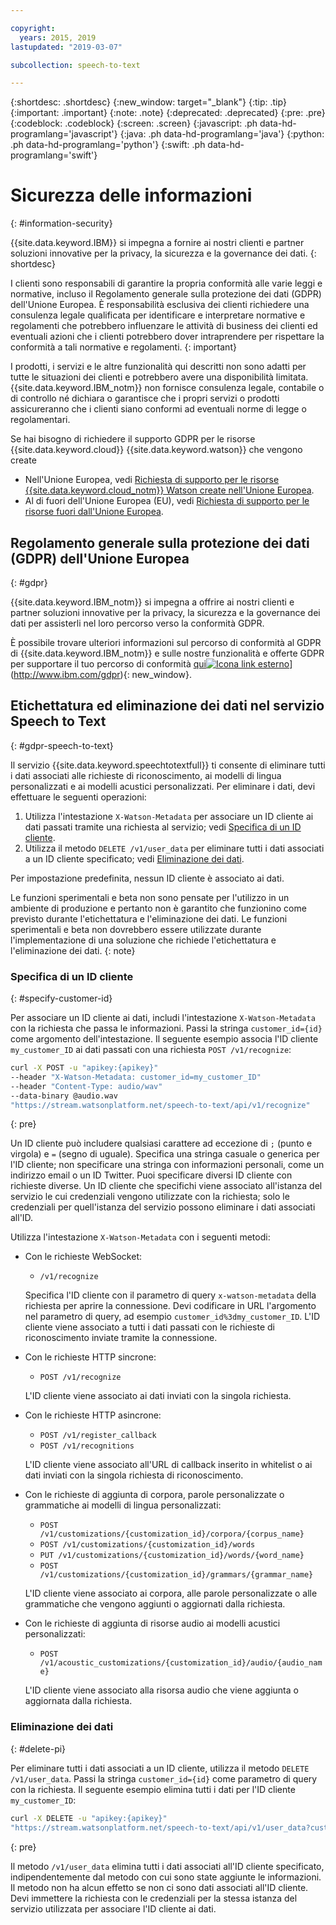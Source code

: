 ```yaml
---

copyright:
  years: 2015, 2019
lastupdated: "2019-03-07"

subcollection: speech-to-text

---
```


{:shortdesc: .shortdesc}
{:new_window: target="_blank"}
{:tip: .tip}
{:important: .important}
{:note: .note}
{:deprecated: .deprecated}
{:pre: .pre}
{:codeblock: .codeblock}
{:screen: .screen}
{:javascript: .ph data-hd-programlang='javascript'}
{:java: .ph data-hd-programlang='java'}
{:python: .ph data-hd-programlang='python'}
{:swift: .ph data-hd-programlang='swift'}

# Sicurezza delle informazioni
{: #information-security}

{{site.data.keyword.IBM}} si impegna a fornire ai nostri clienti e partner soluzioni innovative per la privacy, la sicurezza e la governance dei dati.
{: shortdesc}

I clienti sono responsabili di garantire la propria conformità alle varie leggi e normative, incluso il Regolamento generale sulla protezione dei dati (GDPR) dell'Unione Europea. È responsabilità esclusiva dei clienti richiedere una consulenza legale qualificata per identificare e interpretare normative e regolamenti che potrebbero influenzare le attività di business dei clienti ed eventuali azioni che i clienti potrebbero dover intraprendere per rispettare la conformità a tali normative e regolamenti.
{: important}

I prodotti, i servizi e le altre funzionalità qui descritti non sono adatti per tutte le situazioni dei clienti e potrebbero avere una disponibilità limitata. {{site.data.keyword.IBM_notm}} non fornisce consulenza legale, contabile o di controllo né dichiara o garantisce che i propri servizi o prodotti assicureranno che i clienti siano conformi ad eventuali norme di legge o regolamentari.

Se hai bisogno di richiedere il supporto GDPR per le risorse {{site.data.keyword.cloud}} {{site.data.keyword.watson}} che vengono create

-   Nell'Unione Europea, vedi [Richiesta di supporto per le risorse {{site.data.keyword.cloud_notm}} Watson create nell'Unione Europea](/docs/services/watson/getting-started-gdpr-sar.html#request-EU).
-   Al di fuori dell'Unione Europea (EU), vedi [Richiesta di supporto per le risorse fuori dall'Unione Europea](/docs/services/watson/getting-started-gdpr-sar.html#request-non-EU).

## Regolamento generale sulla protezione dei dati (GDPR) dell'Unione Europea
{: #gdpr}

{{site.data.keyword.IBM_notm}} si impegna a offrire ai nostri clienti e partner soluzioni innovative per la privacy, la sicurezza e la governance dei dati per assisterli nel loro percorso verso la conformità GDPR.

È possibile trovare ulteriori informazioni sul percorso di conformità al GDPR di {{site.data.keyword.IBM_notm}} e sulle nostre funzionalità e offerte GDPR per supportare il tuo percorso di conformità [qui![Icona link esterno](../../icons/launch-glyph.svg "Icona link esterno")](../../icons/launch-glyph.svg "Icona link esterno")](http://www.ibm.com/gdpr){: new_window}.

## Etichettatura ed eliminazione dei dati nel servizio Speech to Text
{: #gdpr-speech-to-text}

Il servizio {{site.data.keyword.speechtotextfull}} ti consente di eliminare tutti i dati associati alle richieste di riconoscimento, ai modelli di lingua personalizzati e ai modelli acustici personalizzati. Per eliminare i dati, devi effettuare le seguenti operazioni:

1.  Utilizza l'intestazione `X-Watson-Metadata` per associare un ID cliente ai dati passati tramite una richiesta al servizio; vedi [Specifica di un ID cliente](#specify-customer-id).
1.  Utilizza il metodo `DELETE /v1/user_data` per eliminare tutti i dati associati a un ID cliente specificato; vedi [Eliminazione dei dati](#delete-pi).

Per impostazione predefinita, nessun ID cliente è associato ai dati.

Le funzioni sperimentali e beta non sono pensate per l'utilizzo in un ambiente di produzione e pertanto non è garantito che funzionino come previsto durante l'etichettatura e l'eliminazione dei dati. Le funzioni sperimentali e beta non dovrebbero essere utilizzate durante l'implementazione di una soluzione che richiede l'etichettatura e l'eliminazione dei dati.
{: note}

### Specifica di un ID cliente
{: #specify-customer-id}

Per associare un ID cliente ai dati, includi l'intestazione `X-Watson-Metadata` con la richiesta che passa le informazioni. Passi la stringa `customer_id={id}` come argomento dell'intestazione. Il seguente esempio associa l'ID cliente `my_customer_ID` ai dati passati con una richiesta `POST /v1/recognize`:

```bash
curl -X POST -u "apikey:{apikey}"
--header "X-Watson-Metadata: customer_id=my_customer_ID"
--header "Content-Type: audio/wav"
--data-binary @audio.wav
"https://stream.watsonplatform.net/speech-to-text/api/v1/recognize"
```
{: pre}

Un ID cliente può includere qualsiasi carattere ad eccezione di `;` (punto e virgola) e `=` (segno di uguale). Specifica una stringa casuale o generica per l'ID cliente; non specificare una stringa con informazioni personali, come un indirizzo email o un ID Twitter. Puoi specificare diversi ID cliente con richieste diverse. Un ID cliente che specifichi viene associato all'istanza del servizio le cui credenziali vengono utilizzate con la richiesta; solo le credenziali per quell'istanza del servizio possono eliminare i dati associati all'ID.

Utilizza l'intestazione `X-Watson-Metadata` con i seguenti metodi:

-   Con le richieste WebSocket:
    -   `/v1/recognize`

    Specifica l'ID cliente con il parametro di query `x-watson-metadata` della richiesta per aprire la connessione. Devi codificare in URL l'argomento nel parametro di query, ad esempio `customer_id%3dmy_customer_ID`. L'ID cliente viene associato a tutti i dati passati con le richieste di riconoscimento inviate tramite la connessione.
-   Con le richieste HTTP sincrone:
    -   `POST /v1/recognize`

    L'ID cliente viene associato ai dati inviati con la singola richiesta.
-   Con le richieste HTTP asincrone:
    -   `POST /v1/register_callback`
    -   `POST /v1/recognitions`

    L'ID cliente viene associato all'URL di callback inserito in whitelist o ai dati inviati con la singola richiesta di riconoscimento.
-   Con le richieste di aggiunta di corpora, parole personalizzate o grammatiche ai modelli di lingua personalizzati:
    -   `POST /v1/customizations/{customization_id}/corpora/{corpus_name}`
    -   `POST /v1/customizations/{customization_id}/words`
    -   `PUT /v1/customizations/{customization_id}/words/{word_name}`
    -   `POST /v1/customizations/{customization_id}/grammars/{grammar_name}`

    L'ID cliente viene associato ai corpora, alle parole personalizzate o alle grammatiche che vengono aggiunti o aggiornati dalla richiesta.
-   Con le richieste di aggiunta di risorse audio ai modelli acustici personalizzati:
    -   `POST /v1/acoustic_customizations/{customization_id}/audio/{audio_name}`

    L'ID cliente viene associato alla risorsa audio che viene aggiunta o aggiornata dalla richiesta.

### Eliminazione dei dati
{: #delete-pi}

Per eliminare tutti i dati associati a un ID cliente, utilizza il metodo `DELETE /v1/user_data`. Passi la stringa `customer_id={id}` come parametro di query con la richiesta. Il seguente esempio elimina tutti i dati per l'ID cliente `my_customer_ID`:

```bash
curl -X DELETE -u "apikey:{apikey}"
"https://stream.watsonplatform.net/speech-to-text/api/v1/user_data?customer_id=my_customer_ID"
```
{: pre}

Il metodo `/v1/user_data` elimina tutti i dati associati all'ID cliente specificato, indipendentemente dal metodo con cui sono state aggiunte le informazioni. Il metodo non ha alcun effetto se non ci sono dati associati all'ID cliente. Devi immettere la richiesta con le credenziali per la stessa istanza del servizio utilizzata per associare l'ID cliente ai dati.
